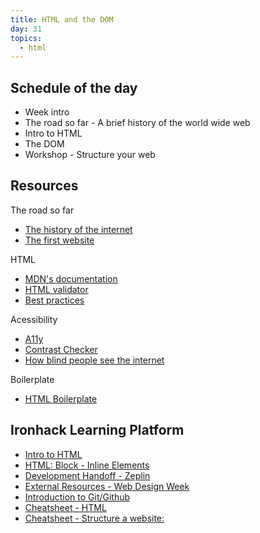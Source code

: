 ```yaml
---
title: HTML and the DOM
day: 31
topics:
  - html
---
```



Schedule of the day
----------

- Week intro
- The road so far - A brief history of the world wide web
- Intro to HTML
- The DOM
- Workshop - Structure your web

Resources
----------

The road so far
  - [The history of the internet](https://sciencenode.org/feature/a-brief-history-of-the-internet-2018.php)
  - [The first website](http://info.cern.ch/)

HTML
- [MDN's documentation](https://developer.mozilla.org/en-US/docs/Web/HTML)
- [HTML validator](https://validator.w3.org)
- [Best practices](https://www.themelocation.com/best-html5-practices/)

Acessibility
- [A11y](https://a11yproject.com/)
- [Contrast Checker](https://contrastchecker.com/)
- [How blind people see the internet](https://gizmodo.com/5620079/giz-explains-how-blind-people-see-the-internet)


Boilerplate
- [HTML Boilerplate](https://github.com/raphamontenegro/uxui-codeweek/blob/master/boiler-plates/index.html)


Ironhack Learning Platform
----------

- [Intro to HTML](http://learn.ironhack.com/#/learning_unit/7121)
- [HTML: Block - Inline Elements](http://learn.ironhack.com/#/learning_unit/7122)
- [Development Handoff - Zeplin](http://learn.ironhack.com/#/learning_unit/7104)
- [External Resources - Web Design Week](http://learn.ironhack.com/#/learning_unit/7119)
- [Introduction to Git/Github](http://learn.ironhack.com/#/learning_unit/1495)
- [Cheatsheet - HTML](http://learn.ironhack.com/#/learning_unit/7124)
- [Cheatsheet - Structure a website:](http://learn.ironhack.com/#/learning_unit/7125)
